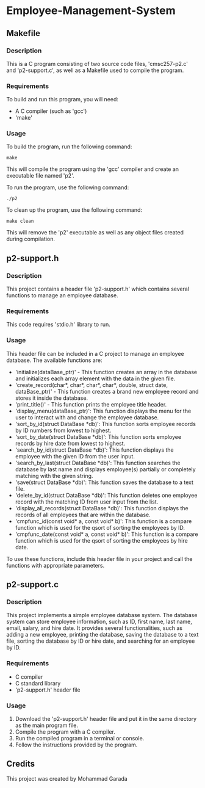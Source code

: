 # Employee-Management-System
## Makefile 
### Description 
This is a C program consisting of two source code files, 'cmsc257-p2.c' and 'p2-support.c', as well as a Makefile used to compile the program. 

### Requirements 
To build and run this program, you will need:

- A C compiler (such as 'gcc')
- 'make'

### Usage 
To build the program, run the following command:
```
make
```
This will compile the program using the 'gcc' compiler and create an executable file named 'p2'.

To run the program, use the following command:
```
./p2
```
To clean up the program, use the following command:

```
make clean 
```
This will remove the 'p2' executable as well as any object files created during compilation.

## p2-support.h
### Description
This project contains a header file 'p2-support.h' which contains several functions to manage an employee database.

### Requirements 
This code requires 'stdio.h' library to run.

### Usage
This header file can be included in a C project to manage an employee database. The available functions are:

- 'initialize(dataBase_ptr)' - This function creates an array in the database and initializes each array element with the data in the given file.
- 'create_record(char*, char*, char*, char*, double, struct date, dataBase_ptr)' - This function creates a brand new employee record and stores it inside the database.
- 'print_title()' - This function prints the employee title header.
- 'display_menu(dataBase_ptr)': This function displays the menu for the user to interact with and change the employee database.
- 'sort_by_id(struct DataBase *db)': This function sorts employee records by ID numbers from lowest to highest.
- 'sort_by_date(struct DataBase *db)': This function sorts employee records by hire date from lowest to highest.
- 'search_by_id(struct DataBase *db)': This function displays the employee with the given ID from the user input.
- 'search_by_last(struct DataBase *db)': This function searches the database by last name and displays employee(s) partially or completely matching with the given string.
- 'save(struct DataBase *db)': This function saves the database to a text file.
- 'delete_by_id(struct DataBase *db)': This function deletes one employee record with the matching ID from user input from the list.
- 'display_all_records(struct DataBase *db)': This function displays the records of all employees that are within the database.
- 'cmpfunc_id(const void* a, const void* b)': This function is a compare function which is used for the qsort of sorting the employees by ID.
- 'cmpfunc_date(const void* a, const void* b)': This function is a compare function which is used for the qsort of sorting the employees by hire date.

To use these functions, include this header file in your project and call the functions with appropriate parameters.

## p2-support.c
### Description 
This project implements a simple employee database system. The database system can store employee information, such as ID, first name, last name, email, salary, and hire date. It provides several functionalities, such as adding a new employee, printing the database, saving the database to a text file, sorting the database by ID or hire date, and searching for an employee by ID.

### Requirements 
- C compiler
- C standard library
- 'p2-support.h' header file


### Usage
1. Download the 'p2-support.h' header file and put it in the same directory as the main program file.
2. Compile the program with a C compiler.
3. Run the compiled program in a terminal or console.
4. Follow the instructions provided by the program.


## Credits 
This project was created by Mohammad Garada

